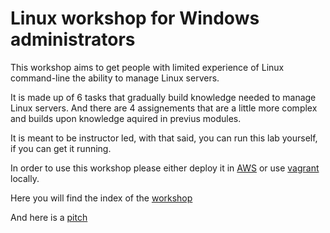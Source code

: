 # Linux workshop for Windows administrators

This workshop aims to get people with limited experience of Linux command-line the ability to manage Linux servers.

It is made up of 6 tasks that gradually build knowledge needed to manage Linux servers. And there are 4 assignements that are a little more complex and builds upon knowledge aquired in previus modules.

It is meant to be instructor led, with that said, you can run this lab yourself, if you can get it running.

In order to use this workshop please either deploy it in [AWS](content/aws.md) or use [vagrant](content/vagrant.md) locally.

Here you will find the index of the [workshop](content/thews.md)

And here is a [pitch](pitch.md)

